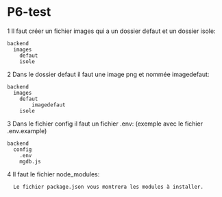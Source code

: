 # P6-test

 1 Il faut créer un fichier images qui a un dossier defaut et un dossier isole:
 
    backend      
      images
        defaut
        isole
            
 2 Dans le dossier defaut il faut une image png et nommée imagedefaut:
 
    backend
      images
        defaut
            imagedefaut
        isole
            
 3 Dans le fichier config il faut un fichier .env: (exemple avec le fichier .env.example)
 
    backend
      config
        .env
        mgdb.js
            
 4 Il faut le fichier node_modules:
  
      Le fichier package.json vous montrera les modules à installer.
